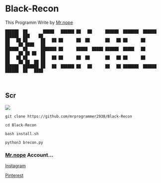 # Black-Recon

This Programm Write by [Mr.nope](https://github.com/mrprogrammer2938)
<br>
```
██████  ██       █████   ██████ ██   ██      ██████  ███████  ██████  ██████  ███    ██ 
██   ██ ██      ██   ██ ██      ██  ██       ██   ██ ██      ██      ██    ██ ████   ██
██████  ██      ███████ ██      █████  █████ ██████  █████   ██      ██    ██ ██ ██  ██ 
██   ██ ██      ██   ██ ██      ██  ██       ██   ██ ██      ██      ██    ██ ██  ██ ██ 
██████  ███████ ██   ██  ██████ ██   ██      ██   ██ ███████  ██████  ██████  ██   ████ 
```
<br>

## Scr
<a href="https://github.com/mrprogrammer2938/Black-Recon" >
  <img src="Black-Recon-Scr"> </a> <br>
  
```
git clone https://github.com/mrprogrammer2938/Black-Recon

cd Black-Recon

bash install.sh

python3 brecon.py
```

### [Mr.nope](https://github.com/mrprogrammer2938) Account...

[Instagram](https://instagram.com/mr.programmer2938)

[Pinterest](https://www.pinterest.com/mrprogrammer2938)
